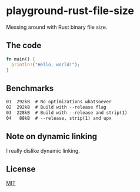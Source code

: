 # playground-rust-file-size
Messing around with Rust binary file size.

## The code
```rust
fn main() {
  println!("Hello, world!");
}
```

## Benchmarks
```txt
01  292kB  # No optimizations whatsoever
02  292kB  # Build with --release flag
03  228kB  # Build with --release and strip(1)
04   88kB  # --release, strip(1) and upx
```

## Note on dynamic linking
I really dislike dynamic linking.

## License
[MIT](https://tldrlegal.com/license/mit-license)

